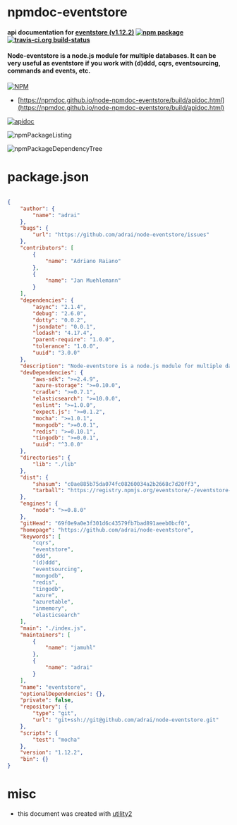 # npmdoc-eventstore

#### api documentation for  [eventstore (v1.12.2)](https://github.com/adrai/node-eventstore)  [![npm package](https://img.shields.io/npm/v/npmdoc-eventstore.svg?style=flat-square)](https://www.npmjs.org/package/npmdoc-eventstore) [![travis-ci.org build-status](https://api.travis-ci.org/npmdoc/node-npmdoc-eventstore.svg)](https://travis-ci.org/npmdoc/node-npmdoc-eventstore)

#### Node-eventstore is a node.js module for multiple databases. It can be very useful as eventstore if you work with (d)ddd, cqrs, eventsourcing, commands and events, etc.

[![NPM](https://nodei.co/npm/eventstore.png?downloads=true&downloadRank=true&stars=true)](https://www.npmjs.com/package/eventstore)

- [https://npmdoc.github.io/node-npmdoc-eventstore/build/apidoc.html](https://npmdoc.github.io/node-npmdoc-eventstore/build/apidoc.html)

[![apidoc](https://npmdoc.github.io/node-npmdoc-eventstore/build/screenCapture.buildCi.browser.%252Ftmp%252Fbuild%252Fapidoc.html.png)](https://npmdoc.github.io/node-npmdoc-eventstore/build/apidoc.html)

![npmPackageListing](https://npmdoc.github.io/node-npmdoc-eventstore/build/screenCapture.npmPackageListing.svg)

![npmPackageDependencyTree](https://npmdoc.github.io/node-npmdoc-eventstore/build/screenCapture.npmPackageDependencyTree.svg)



# package.json

```json

{
    "author": {
        "name": "adrai"
    },
    "bugs": {
        "url": "https://github.com/adrai/node-eventstore/issues"
    },
    "contributors": [
        {
            "name": "Adriano Raiano"
        },
        {
            "name": "Jan Muehlemann"
        }
    ],
    "dependencies": {
        "async": "2.1.4",
        "debug": "2.6.0",
        "dotty": "0.0.2",
        "jsondate": "0.0.1",
        "lodash": "4.17.4",
        "parent-require": "1.0.0",
        "tolerance": "1.0.0",
        "uuid": "3.0.0"
    },
    "description": "Node-eventstore is a node.js module for multiple databases. It can be very useful as eventstore if you work with (d)ddd, cqrs, eventsourcing, commands and events, etc.",
    "devDependencies": {
        "aws-sdk": ">=2.4.9",
        "azure-storage": ">=0.10.0",
        "cradle": ">=0.7.1",
        "elasticsearch": ">=10.0.0",
        "eslint": ">=1.0.0",
        "expect.js": ">=0.1.2",
        "mocha": ">=1.0.1",
        "mongodb": ">=0.0.1",
        "redis": ">=0.10.1",
        "tingodb": ">=0.0.1",
        "uuid": "^3.0.0"
    },
    "directories": {
        "lib": "./lib"
    },
    "dist": {
        "shasum": "c0ae885b75da074fc08260034a2b2668c7d20ff3",
        "tarball": "https://registry.npmjs.org/eventstore/-/eventstore-1.12.2.tgz"
    },
    "engines": {
        "node": ">=0.8.0"
    },
    "gitHead": "69f0e9a0e3f301d6c43579fb7bad891aeeb0bcf0",
    "homepage": "https://github.com/adrai/node-eventstore",
    "keywords": [
        "cqrs",
        "eventstore",
        "ddd",
        "(d)ddd",
        "eventsourcing",
        "mongodb",
        "redis",
        "tingodb",
        "azure",
        "azuretable",
        "inmemory",
        "elasticsearch"
    ],
    "main": "./index.js",
    "maintainers": [
        {
            "name": "jamuhl"
        },
        {
            "name": "adrai"
        }
    ],
    "name": "eventstore",
    "optionalDependencies": {},
    "private": false,
    "repository": {
        "type": "git",
        "url": "git+ssh://git@github.com/adrai/node-eventstore.git"
    },
    "scripts": {
        "test": "mocha"
    },
    "version": "1.12.2",
    "bin": {}
}
```



# misc
- this document was created with [utility2](https://github.com/kaizhu256/node-utility2)
